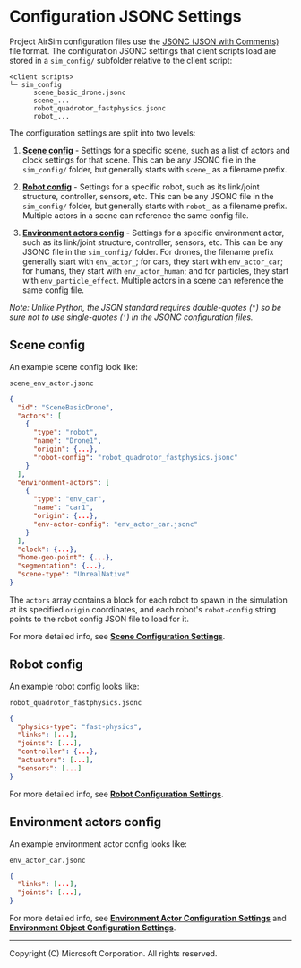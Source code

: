 # Configuration JSONC Settings

Project AirSim configuration files use the [JSONC (JSON with Comments)](https://commentjson.readthedocs.io/en/latest/) file format. The configuration JSONC settings that client scripts load are stored in a `sim_config/` subfolder relative to the client script:

```
<client scripts>
└─ sim_config
      scene_basic_drone.jsonc
      scene_...
      robot_quadrotor_fastphysics.jsonc
      robot_...
```

The configuration settings are split into two levels:

1. **[Scene config](#scene-config)** - Settings for a specific scene, such as a list of actors and clock settings for that scene. This can be any JSONC file in the `sim_config/` folder, but generally starts with `scene_` as a filename prefix.

2. **[Robot config](#robot-config)** - Settings for a specific robot, such as its link/joint structure, controller, sensors, etc. This can be any JSONC file in the `sim_config/` folder, but generally starts with `robot_` as a filename prefix. Multiple actors in a scene can reference the same config file.

3. **[Environment actors config](#environment-actors-config)** - Settings for a specific environment actor, such as its link/joint structure, controller, sensors, etc. This can be any JSONC file in the `sim_config/` folder. For drones, the filename prefix generally start with `env_actor_`; for cars, they start with `env_actor_car`; for humans, they start with `env_actor_human`; and for particles, they start with `env_particle_effect`. Multiple actors in a scene can reference the same config file.

*Note: Unlike Python, the JSON standard requires double-quotes (`"`) so be sure not to use single-quotes (`'`) in the JSONC configuration files.*

## Scene config

An example scene config look like:

`scene_env_actor.jsonc`
``` json
{
  "id": "SceneBasicDrone",
  "actors": [
    {
      "type": "robot",
      "name": "Drone1",
      "origin": {...},
      "robot-config": "robot_quadrotor_fastphysics.jsonc"
    }
  ],
  "environment-actors": [
    {
      "type": "env_car",
      "name": "car1",
      "origin": {...},
      "env-actor-config": "env_actor_car.jsonc"
    }
  ],
  "clock": {...},
  "home-geo-point": {...},
  "segmentation": {...},
  "scene-type": "UnrealNative"
}
```

The `actors` array contains a block for each robot to spawn in the simulation at its specified `origin` coordinates, and each robot's `robot-config` string points to the robot config JSON file to load for it.

For more detailed info, see **[Scene Configuration Settings](config_scene.md)**.

## Robot config

An example robot config looks like:

`robot_quadrotor_fastphysics.jsonc`
``` json
{
  "physics-type": "fast-physics",
  "links": [...],
  "joints": [...],
  "controller": {...},
  "actuators": [...],
  "sensors": [...]
}
```

For more detailed info, see **[Robot Configuration Settings](config_robot.md)**.

## Environment actors config

An example environment actor config looks like:

`env_actor_car.jsonc`
``` json
{
  "links": [...],
  "joints": [...],
}
```

For more detailed info, see **[Environment Actor Configuration Settings](config_env_actors.md)** and **[Environment Object Configuration Settings](config_env_objects.md)**.

---

Copyright (C) Microsoft Corporation.  All rights reserved.
